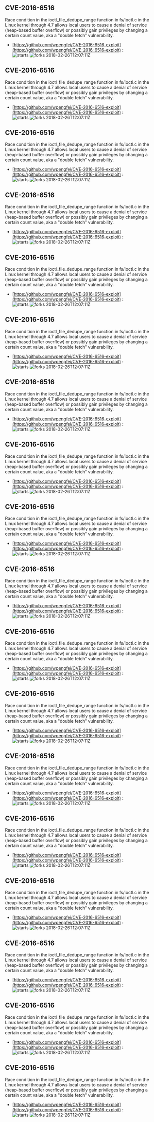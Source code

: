 ## CVE-2016-6516
 Race condition in the ioctl_file_dedupe_range function in fs/ioctl.c in the Linux kernel through 4.7 allows local users to cause a denial of service (heap-based buffer overflow) or possibly gain privileges by changing a certain count value, aka a "double fetch" vulnerability.

- [https://github.com/wpengfei/CVE-2016-6516-exploit](https://github.com/wpengfei/CVE-2016-6516-exploit) :  
![starts](https://img.shields.io/github/stars/wpengfei/CVE-2016-6516-exploit.svg) 
![forks](https://img.shields.io/github/forks/wpengfei/CVE-2016-6516-exploit.svg) 
2018-02-26T12:07:11Z

## CVE-2016-6516
 Race condition in the ioctl_file_dedupe_range function in fs/ioctl.c in the Linux kernel through 4.7 allows local users to cause a denial of service (heap-based buffer overflow) or possibly gain privileges by changing a certain count value, aka a "double fetch" vulnerability.

- [https://github.com/wpengfei/CVE-2016-6516-exploit](https://github.com/wpengfei/CVE-2016-6516-exploit) :  
![starts](https://img.shields.io/github/stars/wpengfei/CVE-2016-6516-exploit.svg) 
![forks](https://img.shields.io/github/forks/wpengfei/CVE-2016-6516-exploit.svg) 
2018-02-26T12:07:11Z

## CVE-2016-6516
 Race condition in the ioctl_file_dedupe_range function in fs/ioctl.c in the Linux kernel through 4.7 allows local users to cause a denial of service (heap-based buffer overflow) or possibly gain privileges by changing a certain count value, aka a "double fetch" vulnerability.

- [https://github.com/wpengfei/CVE-2016-6516-exploit](https://github.com/wpengfei/CVE-2016-6516-exploit) :  
![starts](https://img.shields.io/github/stars/wpengfei/CVE-2016-6516-exploit.svg) 
![forks](https://img.shields.io/github/forks/wpengfei/CVE-2016-6516-exploit.svg) 
2018-02-26T12:07:11Z

## CVE-2016-6516
 Race condition in the ioctl_file_dedupe_range function in fs/ioctl.c in the Linux kernel through 4.7 allows local users to cause a denial of service (heap-based buffer overflow) or possibly gain privileges by changing a certain count value, aka a "double fetch" vulnerability.

- [https://github.com/wpengfei/CVE-2016-6516-exploit](https://github.com/wpengfei/CVE-2016-6516-exploit) :  
![starts](https://img.shields.io/github/stars/wpengfei/CVE-2016-6516-exploit.svg) 
![forks](https://img.shields.io/github/forks/wpengfei/CVE-2016-6516-exploit.svg) 
2018-02-26T12:07:11Z

## CVE-2016-6516
 Race condition in the ioctl_file_dedupe_range function in fs/ioctl.c in the Linux kernel through 4.7 allows local users to cause a denial of service (heap-based buffer overflow) or possibly gain privileges by changing a certain count value, aka a "double fetch" vulnerability.

- [https://github.com/wpengfei/CVE-2016-6516-exploit](https://github.com/wpengfei/CVE-2016-6516-exploit) :  
![starts](https://img.shields.io/github/stars/wpengfei/CVE-2016-6516-exploit.svg) 
![forks](https://img.shields.io/github/forks/wpengfei/CVE-2016-6516-exploit.svg) 
2018-02-26T12:07:11Z

## CVE-2016-6516
 Race condition in the ioctl_file_dedupe_range function in fs/ioctl.c in the Linux kernel through 4.7 allows local users to cause a denial of service (heap-based buffer overflow) or possibly gain privileges by changing a certain count value, aka a "double fetch" vulnerability.

- [https://github.com/wpengfei/CVE-2016-6516-exploit](https://github.com/wpengfei/CVE-2016-6516-exploit) :  
![starts](https://img.shields.io/github/stars/wpengfei/CVE-2016-6516-exploit.svg) 
![forks](https://img.shields.io/github/forks/wpengfei/CVE-2016-6516-exploit.svg) 
2018-02-26T12:07:11Z

## CVE-2016-6516
 Race condition in the ioctl_file_dedupe_range function in fs/ioctl.c in the Linux kernel through 4.7 allows local users to cause a denial of service (heap-based buffer overflow) or possibly gain privileges by changing a certain count value, aka a "double fetch" vulnerability.

- [https://github.com/wpengfei/CVE-2016-6516-exploit](https://github.com/wpengfei/CVE-2016-6516-exploit) :  
![starts](https://img.shields.io/github/stars/wpengfei/CVE-2016-6516-exploit.svg) 
![forks](https://img.shields.io/github/forks/wpengfei/CVE-2016-6516-exploit.svg) 
2018-02-26T12:07:11Z

## CVE-2016-6516
 Race condition in the ioctl_file_dedupe_range function in fs/ioctl.c in the Linux kernel through 4.7 allows local users to cause a denial of service (heap-based buffer overflow) or possibly gain privileges by changing a certain count value, aka a "double fetch" vulnerability.

- [https://github.com/wpengfei/CVE-2016-6516-exploit](https://github.com/wpengfei/CVE-2016-6516-exploit) :  
![starts](https://img.shields.io/github/stars/wpengfei/CVE-2016-6516-exploit.svg) 
![forks](https://img.shields.io/github/forks/wpengfei/CVE-2016-6516-exploit.svg) 
2018-02-26T12:07:11Z

## CVE-2016-6516
 Race condition in the ioctl_file_dedupe_range function in fs/ioctl.c in the Linux kernel through 4.7 allows local users to cause a denial of service (heap-based buffer overflow) or possibly gain privileges by changing a certain count value, aka a "double fetch" vulnerability.

- [https://github.com/wpengfei/CVE-2016-6516-exploit](https://github.com/wpengfei/CVE-2016-6516-exploit) :  
![starts](https://img.shields.io/github/stars/wpengfei/CVE-2016-6516-exploit.svg) 
![forks](https://img.shields.io/github/forks/wpengfei/CVE-2016-6516-exploit.svg) 
2018-02-26T12:07:11Z

## CVE-2016-6516
 Race condition in the ioctl_file_dedupe_range function in fs/ioctl.c in the Linux kernel through 4.7 allows local users to cause a denial of service (heap-based buffer overflow) or possibly gain privileges by changing a certain count value, aka a "double fetch" vulnerability.

- [https://github.com/wpengfei/CVE-2016-6516-exploit](https://github.com/wpengfei/CVE-2016-6516-exploit) :  
![starts](https://img.shields.io/github/stars/wpengfei/CVE-2016-6516-exploit.svg) 
![forks](https://img.shields.io/github/forks/wpengfei/CVE-2016-6516-exploit.svg) 
2018-02-26T12:07:11Z

## CVE-2016-6516
 Race condition in the ioctl_file_dedupe_range function in fs/ioctl.c in the Linux kernel through 4.7 allows local users to cause a denial of service (heap-based buffer overflow) or possibly gain privileges by changing a certain count value, aka a "double fetch" vulnerability.

- [https://github.com/wpengfei/CVE-2016-6516-exploit](https://github.com/wpengfei/CVE-2016-6516-exploit) :  
![starts](https://img.shields.io/github/stars/wpengfei/CVE-2016-6516-exploit.svg) 
![forks](https://img.shields.io/github/forks/wpengfei/CVE-2016-6516-exploit.svg) 
2018-02-26T12:07:11Z

## CVE-2016-6516
 Race condition in the ioctl_file_dedupe_range function in fs/ioctl.c in the Linux kernel through 4.7 allows local users to cause a denial of service (heap-based buffer overflow) or possibly gain privileges by changing a certain count value, aka a "double fetch" vulnerability.

- [https://github.com/wpengfei/CVE-2016-6516-exploit](https://github.com/wpengfei/CVE-2016-6516-exploit) :  
![starts](https://img.shields.io/github/stars/wpengfei/CVE-2016-6516-exploit.svg) 
![forks](https://img.shields.io/github/forks/wpengfei/CVE-2016-6516-exploit.svg) 
2018-02-26T12:07:11Z

## CVE-2016-6516
 Race condition in the ioctl_file_dedupe_range function in fs/ioctl.c in the Linux kernel through 4.7 allows local users to cause a denial of service (heap-based buffer overflow) or possibly gain privileges by changing a certain count value, aka a "double fetch" vulnerability.

- [https://github.com/wpengfei/CVE-2016-6516-exploit](https://github.com/wpengfei/CVE-2016-6516-exploit) :  
![starts](https://img.shields.io/github/stars/wpengfei/CVE-2016-6516-exploit.svg) 
![forks](https://img.shields.io/github/forks/wpengfei/CVE-2016-6516-exploit.svg) 
2018-02-26T12:07:11Z

## CVE-2016-6516
 Race condition in the ioctl_file_dedupe_range function in fs/ioctl.c in the Linux kernel through 4.7 allows local users to cause a denial of service (heap-based buffer overflow) or possibly gain privileges by changing a certain count value, aka a "double fetch" vulnerability.

- [https://github.com/wpengfei/CVE-2016-6516-exploit](https://github.com/wpengfei/CVE-2016-6516-exploit) :  
![starts](https://img.shields.io/github/stars/wpengfei/CVE-2016-6516-exploit.svg) 
![forks](https://img.shields.io/github/forks/wpengfei/CVE-2016-6516-exploit.svg) 
2018-02-26T12:07:11Z

## CVE-2016-6516
 Race condition in the ioctl_file_dedupe_range function in fs/ioctl.c in the Linux kernel through 4.7 allows local users to cause a denial of service (heap-based buffer overflow) or possibly gain privileges by changing a certain count value, aka a "double fetch" vulnerability.

- [https://github.com/wpengfei/CVE-2016-6516-exploit](https://github.com/wpengfei/CVE-2016-6516-exploit) :  
![starts](https://img.shields.io/github/stars/wpengfei/CVE-2016-6516-exploit.svg) 
![forks](https://img.shields.io/github/forks/wpengfei/CVE-2016-6516-exploit.svg) 
2018-02-26T12:07:11Z

## CVE-2016-6516
 Race condition in the ioctl_file_dedupe_range function in fs/ioctl.c in the Linux kernel through 4.7 allows local users to cause a denial of service (heap-based buffer overflow) or possibly gain privileges by changing a certain count value, aka a "double fetch" vulnerability.

- [https://github.com/wpengfei/CVE-2016-6516-exploit](https://github.com/wpengfei/CVE-2016-6516-exploit) :  
![starts](https://img.shields.io/github/stars/wpengfei/CVE-2016-6516-exploit.svg) 
![forks](https://img.shields.io/github/forks/wpengfei/CVE-2016-6516-exploit.svg) 
2018-02-26T12:07:11Z

## CVE-2016-6516
 Race condition in the ioctl_file_dedupe_range function in fs/ioctl.c in the Linux kernel through 4.7 allows local users to cause a denial of service (heap-based buffer overflow) or possibly gain privileges by changing a certain count value, aka a "double fetch" vulnerability.

- [https://github.com/wpengfei/CVE-2016-6516-exploit](https://github.com/wpengfei/CVE-2016-6516-exploit) :  
![starts](https://img.shields.io/github/stars/wpengfei/CVE-2016-6516-exploit.svg) 
![forks](https://img.shields.io/github/forks/wpengfei/CVE-2016-6516-exploit.svg) 
2018-02-26T12:07:11Z

## CVE-2016-6516
 Race condition in the ioctl_file_dedupe_range function in fs/ioctl.c in the Linux kernel through 4.7 allows local users to cause a denial of service (heap-based buffer overflow) or possibly gain privileges by changing a certain count value, aka a "double fetch" vulnerability.

- [https://github.com/wpengfei/CVE-2016-6516-exploit](https://github.com/wpengfei/CVE-2016-6516-exploit) :  
![starts](https://img.shields.io/github/stars/wpengfei/CVE-2016-6516-exploit.svg) 
![forks](https://img.shields.io/github/forks/wpengfei/CVE-2016-6516-exploit.svg) 
2018-02-26T12:07:11Z

